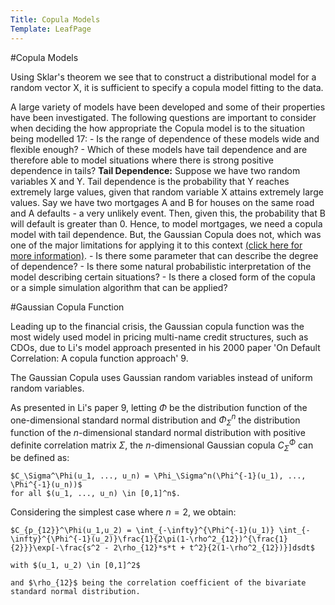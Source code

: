 ```yaml
---
Title: Copula Models
Template: LeafPage
---
```


#Copula Models

Using Sklar's theorem we see that to construct a distributional model for a random vector X, it is sufficient to specify a copula model fitting to the data. 

A large variety of models have been developed and some of their properties have been investigated. The following questions are important to consider when deciding the how appropriate the Copula model is to the situation being modelled 17:
	- Is the range of dependence of these models wide and flexible enough?
	- Which of these models have tail dependence and are therefore able to model situations where there is strong positive dependence in tails?
	**Tail Dependence:** Suppose we have two random variables X and Y. Tail dependence is the probability that Y reaches extremely large values, given that random variable X attains extremely large values.
	Say we have two mortgages A and B for houses on the same road and A defaults - a very unlikely event. Then, given this, the probability that B will default is greater than 0. Hence, to model mortgages, we need a copula model with tail dependence. But, the Gaussian Copula does not, which was one of the major limitations for applying it to this context [(click here for more information)](http://db716.user.srcf.net/eim/course/finance/cdos/cdoeffectsdylan).
	- Is there some parameter that can describe the degree of dependence?
	- Is there some natural probabilistic interpretation of the model describing certain situations?
	- Is there a closed form of the copula or a simple simulation algorithm that can be applied? 

#Gaussian Copula Function

Leading up to the financial crisis, the Gaussian copula function was the most widely used model in pricing multi-name credit structures, such as CDOs, due to Li's model approach presented in his 2000 paper 'On Default Correlation: A copula function approach' 9.

The Gaussian Copula uses Gaussian random variables instead of uniform random variables.

As presented in Li's paper 9, letting $\Phi$ be the distribution function of the one-dimensional standard normal distribution and $\Phi_\Sigma^n$ the distribution function of the $n$-dimensional standard normal distribution with positive definite correlation matrix $\Sigma$, the $n$-dimensional Gaussian copula $C_\Sigma^\Phi$ can be defined as:

	$C_\Sigma^\Phi(u_1, ..., u_n) = \Phi_\Sigma^n(\Phi^{-1}(u_1), ..., \Phi^{-1}(u_n))$
	for all $(u_1, ..., u_n) \in [0,1]^n$. 

Considering the simplest case where $n = 2$, we obtain:

	$C_{p_{12}}^\Phi(u_1,u_2) = \int_{-\infty}^{\Phi^{-1}(u_1)} \int_{-\infty}^{\Phi^{-1}(u_2)}\frac{1}{2\pi(1-\rho^2_{12})^{\frac{1}{2}}}\exp[-\frac{s^2 - 2\rho_{12}*s*t + t^2}{2(1-\rho^2_{12})}]dsdt$

	with $(u_1, u_2) \in [0,1]^2$ 
	
	and $\rho_{12}$ being the correlation coefficient of the bivariate standard normal distribution.

